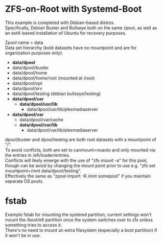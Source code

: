 # ZFS-on-Root with Systemd-Boot
This example is completed with Debian-based distros.  
Specifically, Debian Buster and Bullseye both on the same zpool, as well as an ext4-based installation of Ubuntu for recovery purposes.  
  
Zpool name = data  
Data set hierarchy (bold datasets have no mountpoint and are for organization purposes only):  
- **data/dpool**  
- data/dpool/buster                     
- data/dpool/home                       
- data/dpool/home/root (mounted at /root)                  
- data/dpool/opt                        
- data/dpool/srv                        
- data/dpool/testing (debian bullseye/testing)  
- **data/dpool/usr**                         
  - **data/dpool/usr/lib**                      
    - data/dpool/usr/lib/plexmediaserver     
- **data/dpool/var**                          
  - data/dpool/var/cache                   
  - **data/dpool/var/lib**                       
    - data/dpool/var/lib/plexmediaserver   
  
dpool/buster and dpool/testing are both root datasets with a mountpoint of "/".  
To avoid conflicts, both are set to canmount=noauto and only mounted via the entries in /efi/loader/entries.  
Conflicts will likely emerge with the use of "zfs mount -a" for this pool, though can be avoid by changing the mount point prior to use e.g. "zfs set mountpoint=/mnt data/dpool/testing".  
Effectively the same as "zpool import -R /mnt somepool" if you maintain separate OS pools.

# fstab
Example fstab for mounting the systemd partition; current settings won't mount the /boot/efi partition once the system switches over to zfs unless something tries to access it.  
There's no need to mount an extra filesystem (especially a boot partition) if it won't be in use.
